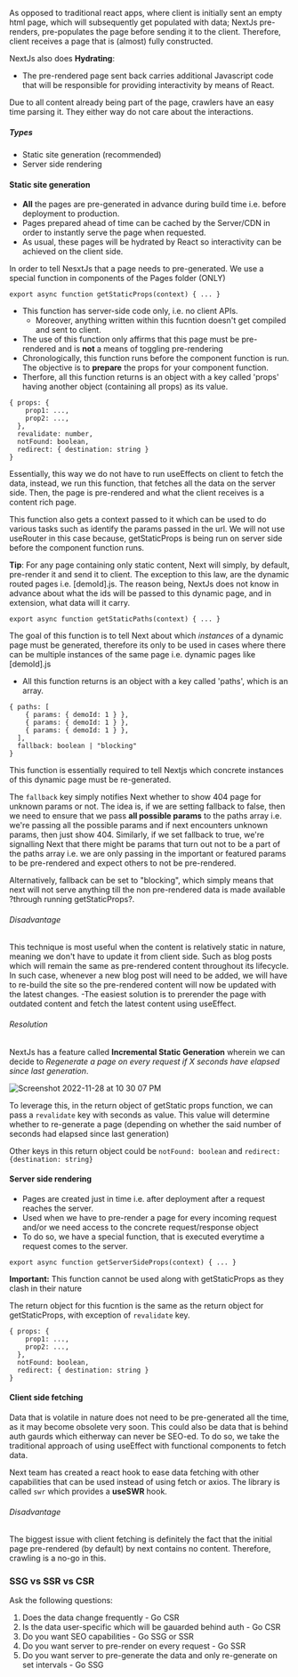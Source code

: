 As opposed to traditional react apps, where client is initially sent an empty html page, which will subsequently get populated with data; NextJs pre-renders, pre-populates the page before sending it to the client. Therefore, client receives a page that is (almost) fully constructed.

NextJs also does **Hydrating**: 
- The pre-rendered page sent back carries additional Javascript code that will be responsible for providing interactivity by means of React. 

Due to all content already being part of the page, crawlers have an easy time parsing it. They either way do not care about the interactions. 

##### Types
- Static site generation (recommended)
- Server side rendering

#### Static site generation

- **All** the pages are pre-generated in advance during build time i.e. before deployment to production. 
- Pages prepared ahead of time can be cached by the Server/CDN in order to instantly serve the page when requested.
- As usual, these pages will be hydrated by React so interactivity can be achieved on the client side.

In order to tell NesxtJs that a page needs to pre-generated. We use a special function in components of the Pages folder (ONLY)

`export async function getStaticProps(context) { ... }`

- This function has server-side code only, i.e. no client APIs. 
	- Moreover, anything written within this fucntion doesn't get compiled and sent to client.
- The use of this function only affirms that this page must be pre-rendered and is **not** a means of toggling pre-rendering
- Chronologically, this function runs before the component function is run. The objective is to **prepare** the props for your component function.
- Therfore, all this function returns is an object with a key called 'props' having another object (containing all props) as its value.
```
{ props: {
	prop1: ...,
	prop2: ...,
  },
  revalidate: number,
  notFound: boolean,
  redirect: { destination: string } 
}
```

Essentially, this way we do not have to run useEffects on client to fetch the data, instead, we run this function, that fetches all the data on the server side. Then, the page is pre-rendered and what the client receives is a content rich page.

This function also gets a context passed to it which can be used to do various tasks such as identify the params passed in the url. We will not use useRouter in this case because, getStaticProps is being run on server side before the component function runs.

**Tip**: For any page containing only static content, Next will simply, by default, pre-render it and send it to client. The exception to this law, are the dynamic routed pages i.e. [demoId].js. The reason being, NextJs does not know in advance about what the ids will be passed to this dynamic page, and in extension, what data will it carry.

`export async function getStaticPaths(context) { ... }`

The goal of this function is to tell Next about which *instances* of a dynamic page must be generated, therefore its only to be used in cases where there can be multiple instances of the same page i.e. dynamic pages like [demoId].js
- All this function returns is an object with a key called 'paths', which is an array.

```
{ paths: [
	{ params: { demoId: 1 } },
	{ params: { demoId: 1 } },
	{ params: { demoId: 1 } },
  ],
  fallback: boolean | "blocking"
}
```

This function is essentially required to tell Nextjs which concrete instances of this dynamic page must be re-generated.

The `fallback` key simply notifies Next whether to show 404 page for unknown params or not. The idea is, if we are setting fallback to false, then we need to ensure that we pass **all possible params** to the paths array i.e. we're passing all the possible params and if next encounters unknown params, then just show 404.
Similarly, if we set fallback to true, we're signalling Next that there might be params that turn out not to be a part of the paths array i.e. we are only passing in the important or featured params to be pre-rendered and expect others to not be pre-rendered.

Alternatively, fallback can be set to "blocking", which simply means that next will not serve anything till the non pre-rendered data is made available ?through running getStaticProps?.

###### Disadvantage

This technique is most useful when the content is relatively static in nature, meaning we don't have to update it from client side. Such as blog posts which will remain the same as pre-rendered content throughout its lifecycle. In such case, whenever a new blog post will need to be added, we will have to re-build the site so the pre-rendered content will now be updated with the latest changes.
	-The easiest solution is to prerender the page with outdated content and fetch the latest content using useEffect.

###### Resolution

NextJs has a feature called **Incremental Static Generation** wherein we can decide to *Regenerate a page on every request if X seconds have elapsed since last generation*.

![Screenshot 2022-11-28 at 10 30 07 PM](https://user-images.githubusercontent.com/68595463/207384616-e3fb1631-8aaa-4ab4-a96c-b64b61cf9ff7.jpg)

To leverage this, in the return object of getStatic props function, we can pass a `revalidate` key with seconds as value. This value will determine whether to re-generate a page (depending on whether the said number of seconds had elapsed since last generation)

Other keys in this return object could be `notFound: boolean` and `redirect: {destination: string}` 

#### Server side rendering

- Pages are created just in time i.e. after deployment after a request reaches the server.
- Used when we have to pre-render a page for every incoming request and/or we need access to the concrete request/response object
- To do so, we have a special function, that is executed everytime a request comes to the server.

`export async function getServerSideProps(context) { ... }`

**Important:** This function cannot be used along with getStaticProps as they clash in their nature

The return object for this fucntion is the same as the return object for getStaticProps, with exception of `revalidate` key.

```
{ props: {
	prop1: ...,
	prop2: ...,
  },
  notFound: boolean,
  redirect: { destination: string } 
}
```


#### Client side fetching

Data that is volatile in nature does not need to be pre-generated all the time, as it may become obsolete very soon. This could also be data that is behind auth gaurds which eitherway can never be SEO-ed. 
To do so, we take the traditional approach of using useEffect with functional components to fetch data.

Next team has created a react hook to ease data fetching with other capabilities that can be used instead of using fetch or axios. The library is called `swr` which provides a **useSWR** hook.


###### Disadvantage

The biggest issue with client fetching is definitely the fact that the initial page pre-rendered (by default) by next contains no content. Therefore, crawling is a no-go in this.


### SSG vs SSR vs CSR

Ask the following questions:
1. Does the data change frequently - Go CSR
2. Is the data user-specific which will be gauarded behind auth - Go CSR
3. Do you want SEO capabilities - Go SSG or SSR
4. Do you want server to pre-render on every request - Go SSR
5. Do you want server to pre-generate the data and only re-generate on set intervals - Go SSG
